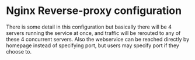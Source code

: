 ﻿# Nginx Reverse-proxy configuration

There is some detail in this configuration but basically there will be 4 servers running the service at once, and traffic
will be rerouted to any of these 4 concurrent servers. Also the webservice can be reached directly by homepage instead of specifying port,
but users may specify port if they choose to.
